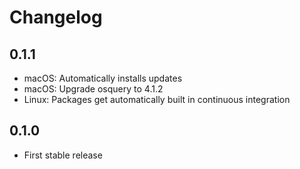 # Changelog

## 0.1.1

* macOS: Automatically installs updates
* macOS: Upgrade osquery to 4.1.2
* Linux: Packages get automatically built in continuous integration

## 0.1.0

* First stable release

